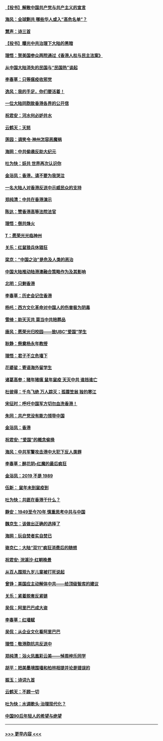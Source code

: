 #### [【投书】解散中国共产党与共产主义的宣言](../pages/nsc993/n11679177.md?t=11252111) 
#### [海风：全球剿共 哪些华人或入“高危名单”？](../pages/nsc993/n11678617.md?t=11252111) 
#### [慧声：诗三首](../pages/nsc993/n11678848.md?t=11252111) 
#### [【投书】曝光中共治理下大陆的黑暗](../pages/nsc993/n11678674.md?t=11252111) 
#### [理悟：贺美国参众两院通过《香港人权与民主法案》](../pages/nsc993/n11678104.md?t=11252111) 
#### [从中国大陆消失的民国与“民国热”谈起](../pages/nsc993/n11678075.md?t=11252111) 
#### [李春草：只等瘟疫收邪党](../pages/nsc993/n11677308.md?t=11252111) 
#### [逸风：我的手足，你们要活着！](../pages/nsc993/n11676352.md?t=11252111) 
#### [一位大陆同胞致香港各界的公开信](../pages/nsc993/n11675761.md?t=11252111) 
#### [祝君安：河水何必妒井水](../pages/nsc993/n11675746.md?t=11252111) 
#### [云鹤天：天怒](../pages/nsc993/n11675718.md?t=11252111) 
#### [莲园：调笑令‧神州怎容恶魔祸](../pages/nsc993/n11675648.md?t=11252111) 
#### [海网：中共偷袭反助大纪元](../pages/nsc993/n11673515.md?t=11252111) 
#### [吐为快：妖共 世界再次认识你](../pages/nsc993/n11673506.md?t=11252111) 
#### [金浴凤：香港，请不要为我哭泣](../pages/nsc993/n11673248.md?t=11252111) 
#### [一名大陆人对香港反送中示威民众的支持](../pages/nsc993/n11672615.md?t=11252111) 
#### [郑纯清：中共在香港演示](../pages/nsc993/n11670539.md?t=11252111) 
#### [陈达：赞香港高等法院法官](../pages/nsc993/n11669542.md?t=11252111) 
#### [理悟：倒共烽火](../pages/nsc993/n11668844.md?t=11252111) 
#### [T：愿荣光光临神州](../pages/nsc993/n11668421.md?t=11252111) 
#### [关乐：红鼠狼兵休猖狂](../pages/nsc993/n11668378.md?t=11252111) 
#### [梁京：“中国之治”是危及人类的恶治](../pages/nsc993/n11668328.md?t=11252111) 
#### [中国大陆推动陆港澳融合策略作为及其影响](../pages/nsc993/n11668157.md?t=11252111) 
#### [北明：只剩香港](../pages/nsc993/n11668002.md?t=11252111) 
#### [李春草：历史会记住香港](../pages/nsc993/n11667927.md?t=11252111) 
#### [杨吒：西方文化革命对中国人的伤害极为阴毒](../pages/nsc993/n11664521.md?t=11252111) 
#### [雪绮：助天灭共 莫当中共陪葬品](../pages/nsc993/n11662650.md?t=11252111) 
#### [唐风：愿荣光归校园——致UBC“爱国”学生](../pages/nsc993/n11662194.md?t=11252111) 
#### [耿静：祭奠杨永年教授](../pages/nsc993/n11662514.md?t=11252111) 
#### [理悟：君子不立危墙下](../pages/nsc993/n11662172.md?t=11252111) 
#### [花婆娑：寄语海外留学生](../pages/nsc993/n11662121.md?t=11252111) 
#### [诸葛高参：猪年猪瘟 鼠年鼠疫 天灭中共 谁挡谁亡](../pages/nsc993/n11661980.md?t=11252111) 
#### [杜彼得：千鸟飞绝 万人踪灭；孤蓑笠翁 独钓寒江](../pages/nsc993/n11661170.md?t=11252111) 
#### [宋征时：呼吁中国军方切勿血洗香港！](../pages/nsc993/n11415318.md?t=11252111) 
#### [朱同：共产党没有能力领导中国](../pages/nsc993/n11660421.md?t=11252111) 
#### [金浴凤：香港](../pages/nsc993/n11660419.md?t=11252111) 
#### [祝君安: “爱国”的概念偷换](../pages/nsc993/n11659706.md?t=11252111) 
#### [海风：中共军警攻击港中大犯下反人类罪](../pages/nsc993/n11659632.md?t=11252111) 
#### [李春草：醉花阴•红魔的最后疯狂](../pages/nsc993/n11659287.md?t=11252111) 
#### [金浴凤：2019 不是 1989](../pages/nsc993/n11657663.md?t=11252111) 
#### [伍新： 鼠年未到鼠疫到](../pages/nsc993/n11655098.md?t=11252111) 
#### [吐为快：共匪在香港干什么？](../pages/nsc993/n11654891.md?t=11252111) 
#### [静安：1949至今70年 慎重思考中共与中国](../pages/nsc993/n11651244.md?t=11252111) 
#### [魏京生：该做出正确的选择了](../pages/nsc993/n11653084.md?t=11252111) 
#### [海网：玩自焚者实自焚已](../pages/nsc993/n11652423.md?t=11252111) 
#### [骆克仁：大陆“双11”疯狂消费后的随想](../pages/nsc993/n11652305.md?t=11252111) 
#### [祝君安: 浣溪沙·红朝晚景](../pages/nsc993/n11652258.md?t=11252111) 
#### [从百人围观九岁儿童被打死说起](../pages/nsc993/n11651030.md?t=11252111) 
#### [曾铮：美国应主动解体中共——给顶级智库的建议](../pages/nsc993/n11649888.md?t=11252111) 
#### [关乐：紧着脱套反紧链](../pages/nsc993/n11649069.md?t=11252111) 
#### [吴侃：阿里巴巴成大盗](../pages/nsc993/n11645523.md?t=11252111) 
#### [李春草：红墙赋](../pages/nsc993/n11646389.md?t=11252111) 
#### [吴侃：从企业文化看阿里巴巴](../pages/nsc993/n11645476.md?t=11252111) 
#### [理悟：敬港胞抗共反送中](../pages/nsc993/n11645466.md?t=11252111) 
#### [郑纯清：浴火凤凰彩云美——悼周梓乐同学](../pages/nsc993/n11645155.md?t=11252111) 
#### [胡平：把美墨境围墙和柏林相提并论是错误的](../pages/nsc993/n11645134.md?t=11252111) 
#### [振玉：诗词九首](../pages/nsc993/n11644081.md?t=11252111) 
#### [云鹤天：不顾一切](../pages/nsc993/n11643508.md?t=11252111) 
#### [吐为快：水调歌头·治理现代化？](../pages/nsc993/n11643485.md?t=11252111) 
#### [中国90后年轻人的希望与绝望](../pages/nsc993/n11642317.md?t=11252111) 

----
#### [ >>> 更早内容 <<< ](../indexes/nsc993-earlier.md)
